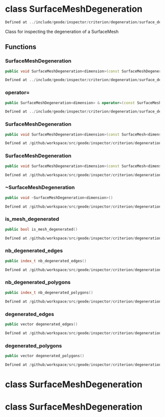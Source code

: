 # class SurfaceMeshDegeneration

```cpp
Defined at ../include/geode/inspector/criterion/degeneration/surface_degeneration.h#41
```

 Class for inspecting the degeneration of a SurfaceMesh



## Functions

### SurfaceMeshDegeneration

```cpp
public void SurfaceMeshDegeneration<dimension>(const SurfaceMeshDegeneration<dimension> & )
```

```cpp
Defined at ../include/geode/inspector/criterion/degeneration/surface_degeneration.h#43
```

### operator=

```cpp
public SurfaceMeshDegeneration<dimension> & operator=(const SurfaceMeshDegeneration<dimension> & )
```

```cpp
Defined at ../include/geode/inspector/criterion/degeneration/surface_degeneration.h#43
```

### SurfaceMeshDegeneration

```cpp
public void SurfaceMeshDegeneration<dimension>(const SurfaceMesh<dimension> & mesh)
```

```cpp
Defined at /github/workspace/src/geode/inspector/criterion/degeneration/surface_degeneration.cpp#109
```

### SurfaceMeshDegeneration

```cpp
public void SurfaceMeshDegeneration<dimension>(const SurfaceMesh<dimension> & mesh, bool verbose)
```

```cpp
Defined at /github/workspace/src/geode/inspector/criterion/degeneration/surface_degeneration.cpp#116
```

### ~SurfaceMeshDegeneration

```cpp
public void ~SurfaceMeshDegeneration<dimension>()
```

```cpp
Defined at /github/workspace/src/geode/inspector/criterion/degeneration/surface_degeneration.cpp#123
```

### is_mesh_degenerated

```cpp
public bool is_mesh_degenerated()
```

```cpp
Defined at /github/workspace/src/geode/inspector/criterion/degeneration/surface_degeneration.cpp#128
```

### nb_degenerated_edges

```cpp
public index_t nb_degenerated_edges()
```

```cpp
Defined at /github/workspace/src/geode/inspector/criterion/degeneration/surface_degeneration.cpp#134
```

### nb_degenerated_polygons

```cpp
public index_t nb_degenerated_polygons()
```

```cpp
Defined at /github/workspace/src/geode/inspector/criterion/degeneration/surface_degeneration.cpp#140
```

### degenerated_edges

```cpp
public vector degenerated_edges()
```

```cpp
Defined at /github/workspace/src/geode/inspector/criterion/degeneration/surface_degeneration.cpp#147
```

### degenerated_polygons

```cpp
public vector degenerated_polygons()
```

```cpp
Defined at /github/workspace/src/geode/inspector/criterion/degeneration/surface_degeneration.cpp#154
```



# class SurfaceMeshDegeneration

# class SurfaceMeshDegeneration


